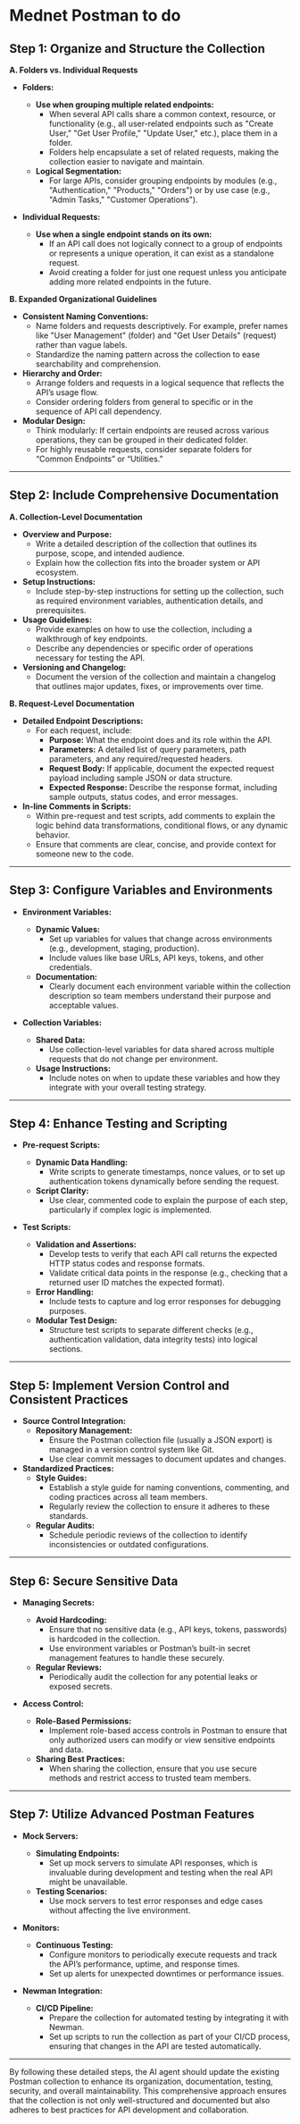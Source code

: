 # Mednet Postman to do

## **Step 1: Organize and Structure the Collection**

**A. Folders vs. Individual Requests**  

- **Folders:**  
  - **Use when grouping multiple related endpoints:**  
    - When several API calls share a common context, resource, or functionality (e.g., all user-related endpoints such as "Create User," "Get User Profile," "Update User," etc.), place them in a folder.  
    - Folders help encapsulate a set of related requests, making the collection easier to navigate and maintain.  
  - **Logical Segmentation:**  
    - For large APIs, consider grouping endpoints by modules (e.g., "Authentication," "Products," "Orders") or by use case (e.g., "Admin Tasks," "Customer Operations").
  
- **Individual Requests:**  
  - **Use when a single endpoint stands on its own:**  
    - If an API call does not logically connect to a group of endpoints or represents a unique operation, it can exist as a standalone request.  
    - Avoid creating a folder for just one request unless you anticipate adding more related endpoints in the future.

**B. Expanded Organizational Guidelines**  

- **Consistent Naming Conventions:**  
  - Name folders and requests descriptively. For example, prefer names like "User Management" (folder) and "Get User Details" (request) rather than vague labels.  
  - Standardize the naming pattern across the collection to ease searchability and comprehension.
- **Hierarchy and Order:**  
  - Arrange folders and requests in a logical sequence that reflects the API’s usage flow.  
  - Consider ordering folders from general to specific or in the sequence of API call dependency.
- **Modular Design:**  
  - Think modularly: If certain endpoints are reused across various operations, they can be grouped in their dedicated folder.  
  - For highly reusable requests, consider separate folders for “Common Endpoints” or “Utilities.”

---

## **Step 2: Include Comprehensive Documentation**

**A. Collection-Level Documentation**  

- **Overview and Purpose:**  
  - Write a detailed description of the collection that outlines its purpose, scope, and intended audience.  
  - Explain how the collection fits into the broader system or API ecosystem.
- **Setup Instructions:**  
  - Include step-by-step instructions for setting up the collection, such as required environment variables, authentication details, and prerequisites.
- **Usage Guidelines:**  
  - Provide examples on how to use the collection, including a walkthrough of key endpoints.
  - Describe any dependencies or specific order of operations necessary for testing the API.
- **Versioning and Changelog:**  
  - Document the version of the collection and maintain a changelog that outlines major updates, fixes, or improvements over time.

**B. Request-Level Documentation**  

- **Detailed Endpoint Descriptions:**  
  - For each request, include:
    - **Purpose:** What the endpoint does and its role within the API.
    - **Parameters:** A detailed list of query parameters, path parameters, and any required/requested headers.
    - **Request Body:** If applicable, document the expected request payload including sample JSON or data structure.
    - **Expected Response:** Describe the response format, including sample outputs, status codes, and error messages.
- **In-line Comments in Scripts:**  
  - Within pre-request and test scripts, add comments to explain the logic behind data transformations, conditional flows, or any dynamic behavior.
  - Ensure that comments are clear, concise, and provide context for someone new to the code.

---

## **Step 3: Configure Variables and Environments**

- **Environment Variables:**  
  - **Dynamic Values:**  
    - Set up variables for values that change across environments (e.g., development, staging, production).  
    - Include values like base URLs, API keys, tokens, and other credentials.
  - **Documentation:**  
    - Clearly document each environment variable within the collection description so team members understand their purpose and acceptable values.

- **Collection Variables:**  
  - **Shared Data:**  
    - Use collection-level variables for data shared across multiple requests that do not change per environment.
  - **Usage Instructions:**  
    - Include notes on when to update these variables and how they integrate with your overall testing strategy.

---

## **Step 4: Enhance Testing and Scripting**

- **Pre-request Scripts:**  
  - **Dynamic Data Handling:**  
    - Write scripts to generate timestamps, nonce values, or to set up authentication tokens dynamically before sending the request.
  - **Script Clarity:**  
    - Use clear, commented code to explain the purpose of each step, particularly if complex logic is implemented.

- **Test Scripts:**  
  - **Validation and Assertions:**  
    - Develop tests to verify that each API call returns the expected HTTP status codes and response formats.  
    - Validate critical data points in the response (e.g., checking that a returned user ID matches the expected format).
  - **Error Handling:**  
    - Include tests to capture and log error responses for debugging purposes.
  - **Modular Test Design:**  
    - Structure test scripts to separate different checks (e.g., authentication validation, data integrity tests) into logical sections.

---

## **Step 5: Implement Version Control and Consistent Practices**

- **Source Control Integration:**  
  - **Repository Management:**  
    - Ensure the Postman collection file (usually a JSON export) is managed in a version control system like Git.  
    - Use clear commit messages to document updates and changes.
- **Standardized Practices:**  
  - **Style Guides:**  
    - Establish a style guide for naming conventions, commenting, and coding practices across all team members.  
    - Regularly review the collection to ensure it adheres to these standards.
  - **Regular Audits:**  
    - Schedule periodic reviews of the collection to identify inconsistencies or outdated configurations.

---

## **Step 6: Secure Sensitive Data**

- **Managing Secrets:**  
  - **Avoid Hardcoding:**  
    - Ensure that no sensitive data (e.g., API keys, tokens, passwords) is hardcoded in the collection.  
    - Use environment variables or Postman’s built-in secret management features to handle these securely.
  - **Regular Reviews:**  
    - Periodically audit the collection for any potential leaks or exposed secrets.
  
- **Access Control:**  
  - **Role-Based Permissions:**  
    - Implement role-based access controls in Postman to ensure that only authorized users can modify or view sensitive endpoints and data.
  - **Sharing Best Practices:**  
    - When sharing the collection, ensure that you use secure methods and restrict access to trusted team members.

---

## **Step 7: Utilize Advanced Postman Features**

- **Mock Servers:**  
  - **Simulating Endpoints:**  
    - Set up mock servers to simulate API responses, which is invaluable during development and testing when the real API might be unavailable.
  - **Testing Scenarios:**  
    - Use mock servers to test error responses and edge cases without affecting the live environment.

- **Monitors:**  
  - **Continuous Testing:**  
    - Configure monitors to periodically execute requests and track the API’s performance, uptime, and response times.  
    - Set up alerts for unexpected downtimes or performance issues.
  
- **Newman Integration:**  
  - **CI/CD Pipeline:**  
    - Prepare the collection for automated testing by integrating it with Newman.  
    - Set up scripts to run the collection as part of your CI/CD process, ensuring that changes in the API are tested automatically.

---

By following these detailed steps, the AI agent should update the existing Postman collection to enhance its organization, documentation, testing, security, and overall maintainability. This comprehensive approach ensures that the collection is not only well-structured and documented but also adheres to best practices for API development and collaboration.
